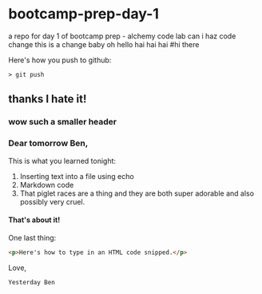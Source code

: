 # bootcamp-prep-day-1
a repo for day 1 of bootcamp prep - alchemy code lab
can i haz code change
this is a change baby
oh hello hai hai hai
#hi there

Here's how you push to github:

```
> git push
```

## thanks I hate it!

### wow such a smaller header

### Dear tomorrow Ben,

This is what you learned tonight:

1. Inserting text into a file using echo
2. Markdown code
3. That piglet races are a thing and they are both super adorable and also possibly very cruel.

#### That's about it!

One last thing:

```html
<p>Here's how to type in an HTML code snipped.</p>
```

Love,
```
Yesterday Ben
```